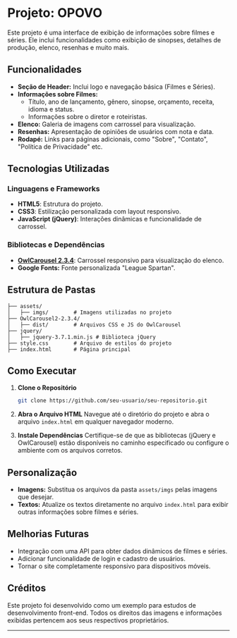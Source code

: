# Projeto: OPOVO

Este projeto é uma interface de exibição de informações sobre filmes e séries. Ele inclui funcionalidades como exibição de sinopses, detalhes de produção, elenco, resenhas e muito mais.

## Funcionalidades

- **Seção de Header:** Inclui logo e navegação básica (Filmes e Séries).
- **Informações sobre Filmes:**
  - Título, ano de lançamento, gênero, sinopse, orçamento, receita, idioma e status.
  - Informações sobre o diretor e roteiristas.
- **Elenco:** Galeria de imagens com carrossel para visualização.
- **Resenhas:** Apresentação de opiniões de usuários com nota e data.
- **Rodapé:** Links para páginas adicionais, como "Sobre", "Contato", "Política de Privacidade" etc.

## Tecnologias Utilizadas

### Linguagens e Frameworks
- **HTML5**: Estrutura do projeto.
- **CSS3**: Estilização personalizada com layout responsivo.
- **JavaScript (jQuery)**: Interações dinâmicas e funcionalidade de carrossel.

### Bibliotecas e Dependências
- **[OwlCarousel 2.3.4](https://owlcarousel2.github.io/OwlCarousel2/)**: Carrossel responsivo para visualização do elenco.
- **Google Fonts:** Fonte personalizada "League Spartan".

## Estrutura de Pastas

```plaintext
├── assets/
│   ├── imgs/        # Imagens utilizadas no projeto
├── OwlCarousel2-2.3.4/
│   ├── dist/        # Arquivos CSS e JS do OwlCarousel
├── jquery/
│   ├── jquery-3.7.1.min.js # Biblioteca jQuery
├── style.css        # Arquivo de estilos do projeto
├── index.html       # Página principal
```

## Como Executar

1. **Clone o Repositório**

   ```bash
   git clone https://github.com/seu-usuario/seu-repositorio.git
   ```

2. **Abra o Arquivo HTML**
   Navegue até o diretório do projeto e abra o arquivo `index.html` em qualquer navegador moderno.

3. **Instale Dependências**
   Certifique-se de que as bibliotecas (jQuery e OwlCarousel) estão disponíveis no caminho especificado ou configure o ambiente com os arquivos corretos.

## Personalização

- **Imagens:** Substitua os arquivos da pasta `assets/imgs` pelas imagens que desejar.
- **Textos:** Atualize os textos diretamente no arquivo `index.html` para exibir outras informações sobre filmes e séries.

## Melhorias Futuras

- Integração com uma API para obter dados dinâmicos de filmes e séries.
- Adicionar funcionalidade de login e cadastro de usuários.
- Tornar o site completamente responsivo para dispositivos móveis.

## Créditos

Este projeto foi desenvolvido como um exemplo para estudos de desenvolvimento front-end. Todos os direitos das imagens e informações exibidas pertencem aos seus respectivos proprietários.

---
